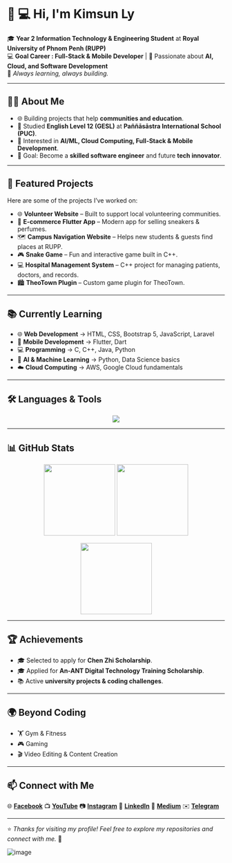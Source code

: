 # 👋 💻 Hi, I'm Kimsun Ly

🎓 **Year 2 Information Technology & Engineering Student** at **Royal University of Phnom Penh (RUPP)**  
💻 **Goal Career : Full-Stack & Mobile Developer** | 🚀 Passionate about **AI, Cloud, and Software Development**  
🌱 *Always learning, always building.*  

---

## 🧑‍💻 About Me
- 🌐 Building projects that help **communities and education**.  
- 🏫 Studied **English Level 12 (GESL)** at **Paññāsāstra International School (PUC)**.  
- 🔎 Interested in **AI/ML, Cloud Computing, Full-Stack & Mobile Development**.  
- 🎯 Goal: Become a **skilled software engineer** and future **tech innovator**.  

---

## 🚀 Featured Projects
Here are some of the projects I’ve worked on:

- 🌐 **Volunteer Website** – Built to support local volunteering communities.  
- 📱 **E-commerce Flutter App** – Modern app for selling sneakers & perfumes.  
- 🗺️ **Campus Navigation Website** – Helps new students & guests find places at RUPP.  
- 🎮 **Snake Game** – Fun and interactive game built in C++.  
- 💻 **Hospital Management System** – C++ project for managing patients, doctors, and records.  
- 🏙️ **TheoTown Plugin** – Custom game plugin for TheoTown.  

---

## 📚 Currently Learning
- 🌐 **Web Development** → HTML, CSS, Bootstrap 5, JavaScript, Laravel  
- 📱 **Mobile Development** → Flutter, Dart  
- 💻 **Programming** → C, C++, Java, Python  
- 🤖 **AI & Machine Learning** → Python, Data Science basics  
- ☁️ **Cloud Computing** → AWS, Google Cloud fundamentals  

---

## 🛠️ Languages & Tools
<p align="center">
  <img src="https://skillicons.dev/icons?i=html,css,js,bootstrap,flutter,dart,java,cpp,python,laravel,git,github,vscode,figma,mysql" />
</p>

---

## 📊 GitHub Stats
<p align="center">
  <img src="https://github-readme-stats.vercel.app/api?username=KimsunLy&show_icons=true&theme=tokyonight" height="165"/>
  <img src="https://github-readme-streak-stats.herokuapp.com/?user=KimsunLy&theme=tokyonight" height="165"/>
</p>

<p align="center">
  <img src="https://github-readme-stats.vercel.app/api/top-langs/?username=KimsunLy&layout=compact&theme=tokyonight" height="165"/>
</p>

---

## 🏆 Achievements
- 🎓 Selected to apply for **Chen Zhi Scholarship**.  
- 🎓 Applied for **An-ANT Digital Technology Training Scholarship**.  
- 📚 Active **university projects & coding challenges**.  

---

## 🌍 Beyond Coding
- 🏋️ Gym & Fitness  
- 🎮 Gaming  
- 🎬 Video Editing & Content Creation  

---

## 📫 Connect with Me

:globe_with_meridians: [**Facebook**](https://www.facebook.com/kimsun.ly.2025)
:tv: [**YouTube**](https://www.youtube.com/@KimsunLy-n9i)
:camera: [**Instagram**](https://www.instagram.com/kimsun_ly)
:briefcase: [**LinkedIn**](https://www.linkedin.com/in/kimsun-ly-056008362)
:pencil: [**Medium**](https://medium.com/@kimsunly.49)
:envelope: [**Telegram**](https://t.me/Kimsun_Ly)


---

⭐️ *Thanks for visiting my profile! Feel free to explore my repositories and connect with me.* 🚀


  ![image](https://media.giphy.com/media/v1.Y2lkPTc5MGI3NjExNmV3Y3VkemFqY3BwZXp4OW5hcDB3amdhcXYzd2RsdDY3ZTkzOXhxciZlcD12MV9naWZzX3NlYXJjaCZjdD1n/26AHyxxCItIbFijLO/giphy.gif)


